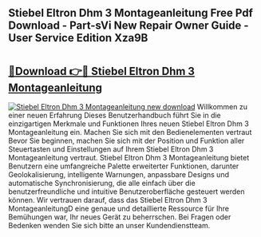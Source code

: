 ## Stiebel Eltron Dhm 3 Montageanleitung Free Pdf Download - Part-sVi New Repair Owner Guide - User Service Edition Xza9B

# <h2><a href="http://df6sqy.blite.top/?on=Stiebel+Eltron+Dhm+3+Montageanleitung">🔗Download 👉🔴 Stiebel Eltron Dhm 3 Montageanleitung</a></h2>

[![Stiebel Eltron Dhm 3 Montageanleitung new download](https://i.imgur.com/lujVjoI.png)](http://df6sqy.blite.top/?on=Stiebel+Eltron+Dhm+3+Montageanleitung)
Willkommen zu einer neuen Erfahrung Dieses Benutzerhandbuch führt Sie in die einzigartigen Merkmale und Funktionen Ihres neuen Stiebel Eltron Dhm 3 Montageanleitung ein. Machen Sie sich mit den Bedienelementen vertraut Bevor Sie beginnen, machen Sie sich mit der Position und Funktion aller Steuertasten und Einstellungen auf Ihrem Stiebel Eltron Dhm 3 Montageanleitung vertraut. Stiebel Eltron Dhm 3 Montageanleitung bietet Benutzern eine umfangreiche Palette erweiterter Funktionen, darunter Geolokalisierung, intelligente Warnungen, anpassbare Designs und automatische Synchronisierung, die alle einfach über die benutzerfreundliche und intuitive Benutzeroberfläche gesteuert werden können. Wir vertrauen darauf, dass das Stiebel Eltron Dhm 3 MontageanleitungD eine genaue und detaillierte Ressource für Ihre Bemühungen war, Ihr neues Gerät zu beherrschen. Bei Fragen oder Bedenken wenden Sie sich bitte an unser Kundendienstteam.
